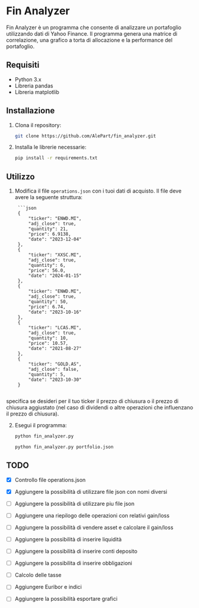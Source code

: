 # Fin Analyzer

Fin Analyzer è un programma che consente di analizzare un portafoglio utilizzando dati di Yahoo Finance. Il programma genera una matrice di correlazione, una grafico a torta di allocazione e la performance del portafoglio.

## Requisiti

- Python 3.x
- Libreria pandas
- Libreria matplotlib

## Installazione

1. Clona il repository:
    
    ```bash
    git clone https://github.com/AlePart/fin_analyzer.git
    ```

2. Installa le librerie necessarie:

    ```bash
    pip install -r requirements.txt
    ```

## Utilizzo

1. Modifica il file `operations.json` con i tuoi dati di acquisto. Il file deve avere la seguente struttura:
    
        ```json
        {
            "ticker": "ENWD.MI",
            "adj_close": true,
            "quantity": 21,
            "price": 6.9138,
            "date": "2023-12-04"
        },
        {
            "ticker": "XXSC.MI",
            "adj_close": true,
            "quantity": 6,
            "price": 56.0,
            "date": "2024-01-15"
        },
        {
            "ticker": "ENWD.MI",
            "adj_close": true,
            "quantity": 50,
            "price": 6.74,
            "date": "2023-10-16"
        },
        {
            "ticker": "LCAS.MI",
            "adj_close": true,
            "quantity": 10,
            "price": 10.57,
            "date": "2021-08-27"
        },
        {
            "ticker": "GOLD.AS",
            "adj_close": false,
            "quantity": 5,
            "date": "2023-10-30"
        }
    ```
specifica se desideri per il tuo ticker il prezzo di chiusura o il prezzo di chiusura aggiustato (nel caso di dividendi o altre operazioni che influenzano il prezzo di chiusura).

2. Esegui il programma:

    ```bash
    python fin_analyzer.py
    ```

    ```bash
    python fin_analyzer.py portfolio.json
    ```

## TODO
- [x] Controllo file operations.json
- [x] Aggiungere la possibilità di utilizzare file json con nomi diversi
- [ ] Aggiungere la possibilità di utilizzare piu file json
- [ ] Aggiungere una riepilogo delle operazioni con relativi gain/loss
- [ ] Aggiungere la possibilità di vendere asset e calcolare il gain/loss
- [ ] Aggiungere la possibilità di inserire liquidità
- [ ] Aggiungere la possibilità di inserire conti deposito
- [ ] Aggiungere la possibilita di inserire obbligazioni
- [ ] Calcolo delle tasse
- [ ] Aggiungere Euribor e indici
- [ ] Aggiungere la possibilità esportare grafici




